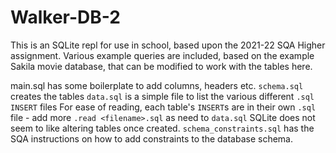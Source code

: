 # Walker-DB-2

This is an SQLite repl for use in school, based upon the 2021-22 SQA Higher assignment.
Various example queries are included, based on the example Sakila movie database, that can be modified to work with the tables here.

main.sql has some boilerplate to add columns, headers etc.
```schema.sql``` creates the tables
```data.sql``` is a simple file to list the various different ```.sql``` ```INSERT``` files
For ease of reading, each table's ```INSERT```s are in their own ```.sql``` file - add more ```.read <filename>.sql``` as need to ```data.sql```
SQLite does not seem to like altering tables once created.
```schema_constraints.sql``` has the SQA instructions on how to add constraints to the database schema.

